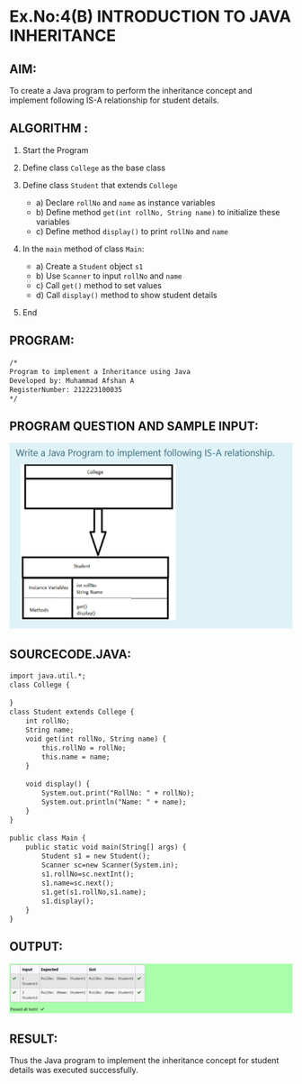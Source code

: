 # Ex.No:4(B) INTRODUCTION TO JAVA INHERITANCE

## AIM:

To create a Java program to perform the inheritance concept and implement following IS-A relationship for student details.

## ALGORITHM :

1. Start the Program
2. Define class `College` as the base class
3. Define class `Student` that extends `College`

   * a) Declare `rollNo` and `name` as instance variables
   * b) Define method `get(int rollNo, String name)` to initialize these variables
   * c) Define method `display()` to print `rollNo` and `name`
4. In the `main` method of class `Main`:

   * a) Create a `Student` object `s1`
   * b) Use `Scanner` to input `rollNo` and `name`
   * c) Call `get()` method to set values
   * d) Call `display()` method to show student details
5. End

## PROGRAM:

```
/*
Program to implement a Inheritance using Java
Developed by: Muhammad Afshan A
RegisterNumber: 212223100035
*/
```

## PROGRAM QUESTION AND SAMPLE INPUT:
![alt text](image.png)

## SOURCECODE.JAVA:

```
import java.util.*;
class College {
   
}
class Student extends College {
    int rollNo;
    String name;
    void get(int rollNo, String name) {
        this.rollNo = rollNo;
        this.name = name;
    }

    void display() {
        System.out.print("RollNo: " + rollNo);
        System.out.println("Name: " + name);
    }
}

public class Main {
    public static void main(String[] args) {
        Student s1 = new Student();
        Scanner sc=new Scanner(System.in);
        s1.rollNo=sc.nextInt();
        s1.name=sc.next();
        s1.get(s1.rollNo,s1.name);
        s1.display();
    }
}
```

## OUTPUT:
![alt text](image-1.png)
## RESULT:
Thus the Java program to implement the inheritance concept for student details was executed successfully.

